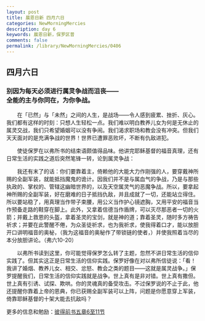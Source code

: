 ```yaml
---
layout: post
title: 晨恩日新 四月六日
categories: NewMorningMercies
description: day 6
keywords: 晨恩日新，保罗区普
comments: false
permalink: /library/NewMorningMercies/0406
---
```


## 四月六日

### 别因为每天必须进行属灵争战而沮丧—— <br> 全能的主与你同在，为你争战。


&emsp;&emsp;在「已然」与「未然」之间的人生，是战场——令人感到疲累、挫折、灰心。我们都有这样的时刻：只想人生轻松一点。我们难以明白教养儿女为何是无休止的属灵交战，我们只希望婚姻可以没有争闹。我们渴求职场和教会没有冲突。但我们天天面对的是充满争战的世界！世界已遭罪恶败坏，不断有仇敌进犯。

&emsp;&emsp;使徒保罗在以弗所书的结束语颇值得品味。他讲完耶稣基督的福音真理，还有日常生活的实践之道后突然笔锋一转，论到属灵争战：

&emsp;&emsp;我还有末了的话：你们要靠着主，倚赖他的大能大力作刚强的人，要穿戴神所赐的全副军装，就能抵挡魔鬼的诡计。因我们并不是与属血气的争战，乃是与那些执政的、掌权的、管辖这幽暗世界的，以及天空属灵气的恶魔争战。所以，要拿起神所赐的全副军装，好在磨难的日子抵挡仇敌，并且成就了一切，还能站立得住。所以要站稳了，用真理当作带子束腰，用公义当作护心镜遮胸，又用平安的福音当作预备走路的鞋穿在脚上。此外，又拿着信德当作盾牌，可以灭尽那恶者一切的火箭；并戴上救恩的头盔，拿着圣灵的宝剑，就是神的道；靠着圣灵，随时多方祷告祈求；并要在此警醒不倦，为众圣徒祈求，也为我祈求，使我得着口才，能以放胆开口讲明福音的奥柲，（我为这福音的奥秘作了带锁链的使者，）并使我照着当尽的本分放胆讲论。（弗六10-20）

&emsp;&emsp;以弗所书读到这里，你可能觉得保罗怎么转了主题，忽然不讲日常生活的信仰实践了。但其实这正是日常生活的信仰实践。保罗好像在对以弗所信徒说：「看！我讲了婚烟、教养儿女、相交、忿怒、教会之类的题目——这就是属灵战争。」保罗提醒我们，日常生活的信仰实践就是战争。世上真有是非对错。世上真有撒但。世上真有引诱、试探、欺哄。你的灵魂真的备受攻击。不过保罗说的不止于此，他还提醒你靠着上帝的恩典，你已获赐全副军装可以上阵，问题是你愿意穿上军装，倚靠耶稣基督的十架大能去抗敌吗？

更多的信息和勉励：[彼得前书五章6至11节]()